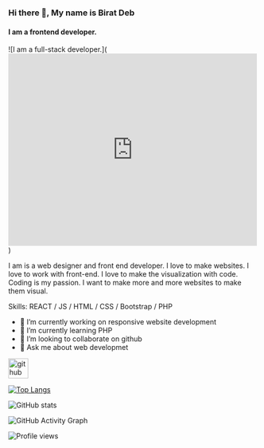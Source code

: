 ### Hi there 👋, My name is Birat Deb
#### I am a frontend developer.
![I am a full-stack developer.](<iframe src="https://www.facebook.com/plugins/post.php?href=https%3A%2F%2Fweb.facebook.com%2Fphoto%2F%3Ffbid%3D147303571242693%26set%3Da.147303587909358&show_text=true&width=500" width="500" height="386" style="border:none;overflow:hidden" scrolling="no" frameborder="0" allowfullscreen="true" allow="autoplay; clipboard-write; encrypted-media; picture-in-picture; web-share"></iframe>)

I am is a web designer and front end developer. I love to make websites. I love to work with front-end. I love to make the visualization with code. Coding is my passion. I want to make more and more websites to make them visual.

Skills: REACT / JS / HTML / CSS / Bootstrap / PHP 

- 🔭 I’m currently working on responsive website development 
- 🌱 I’m currently learning PHP 
- 👯 I’m looking to collaborate on github 
- 💬 Ask me about web developmet 


[<img src='https://cdn.jsdelivr.net/npm/simple-icons@3.0.1/icons/github.svg' alt='github' height='40'>](https://github.com/Biratdeb)  

[![Top Langs](https://github-readme-stats.vercel.app/api/top-langs/?username=Biratdeb)](https://github.com/anuraghazra/github-readme-stats)

![GitHub stats](https://github-readme-stats.vercel.app/api?username=Biratdeb&show_icons=true&count_private=true)  

![GitHub Activity Graph](https://activity-graph.herokuapp.com/graph?username=Biratdeb)  

![Profile views](https://gpvc.arturio.dev/Biratdeb)  

